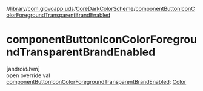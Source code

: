 //[library](../../../index.md)/[com.glovoapp.uds](../index.md)/[CoreDarkColorScheme](index.md)/[componentButtonIconColorForegroundTransparentBrandEnabled](component-button-icon-color-foreground-transparent-brand-enabled.md)

# componentButtonIconColorForegroundTransparentBrandEnabled

[androidJvm]\
open override val [componentButtonIconColorForegroundTransparentBrandEnabled](component-button-icon-color-foreground-transparent-brand-enabled.md): [Color](https://developer.android.com/reference/kotlin/androidx/compose/ui/graphics/Color.html)
